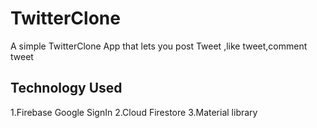 # TwitterClone

A simple TwitterClone App that lets you post Tweet ,like tweet,comment tweet

## Technology Used
1.Firebase Google SignIn
2.Cloud Firestore
3.Material library
